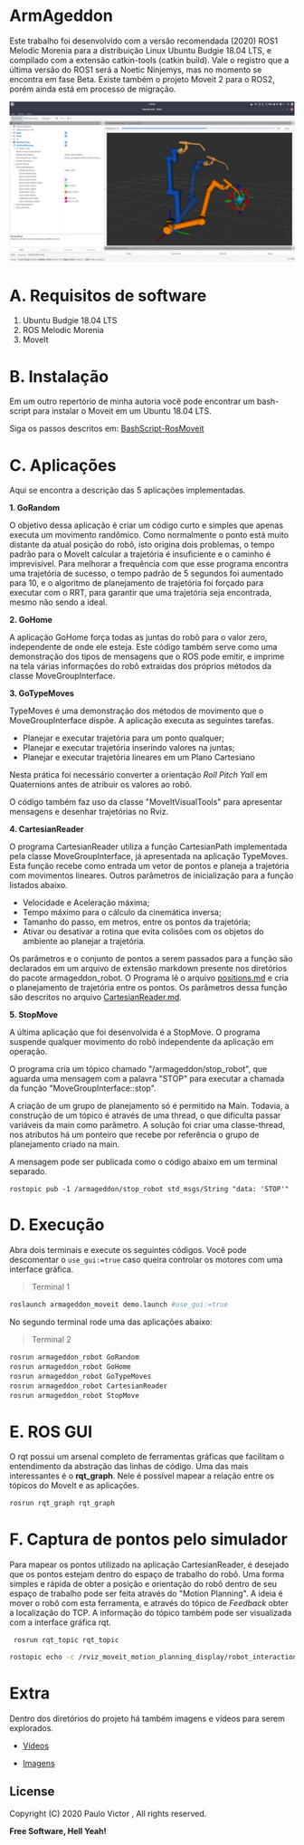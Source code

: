 # ArmAgeddon

Este trabalho foi desenvolvido com a versão recomendada (2020) ROS1 Melodic Morenia para a distribuição Linux Ubuntu Budgie 18.04 LTS, e compilado com a extensão catkin-tools (catkin build). Vale o registro que a última versão do ROS1 será a Noetic Ninjemys, mas no momento se encontra em fase Beta. Existe também o projeto Moveit 2 para o ROS2, porém ainda está em processo de migração.

<img src="documentos/imagens/planning.png"/>

# A. Requisitos de software

1. Ubuntu Budgie 18.04 LTS
2. ROS Melodic Morenia
3. MoveIt

# B. Instalação

Em um outro repertório de minha autoria você pode encontrar um bash-script para instalar o Moveit em um Ubuntu 18.04 LTS.

Siga os passos descritos em: [BashScript-RosMoveit](https://github.com/paulovictor237/BashScript-RosMoveit)

# C. Aplicações

Aqui se encontra a descrição das 5 aplicações implementadas.

**1. GoRandom**

O objetivo dessa aplicação é criar um código curto e simples que apenas executa um movimento randômico. Como normalmente o ponto está muito distante da atual posição do robô, isto origina dois problemas, o tempo padrão para o MoveIt calcular a trajetória é insuficiente e o caminho é imprevisível. Para melhorar a frequência com que esse programa encontra uma trajetória de sucesso, o tempo padrão de 5 segundos foi aumentado para 10, e o algoritmo de planejamento de trajetória foi forçado para executar com o RRT, para garantir que uma trajetória seja encontrada, mesmo não sendo a ideal.

**2. GoHome**

A aplicação GoHome força todas as juntas do robô para o valor zero, independente de onde ele esteja. Este código também serve como uma demonstração dos tipos de mensagens que o ROS pode emitir, e imprime na tela várias informações do robô extraídas dos próprios métodos da classe MoveGroupInterface.

**3. GoTypeMoves**

TypeMoves é uma demonstração dos métodos de movimento que o MoveGroupInterface dispõe. A aplicação executa as seguintes tarefas.

+ Planejar e executar trajetória para um ponto qualquer;
+ Planejar e executar trajetória inserindo valores na juntas;
+ Planejar e executar trajetória lineares em um Plano Cartesiano

Nesta prática foi necessário converter a orientação *Roll Pitch Yall* em Quaternions antes de atribuir os valores ao robô.

O código também faz uso da classe "MoveItVisualTools" para apresentar mensagens e desenhar trajetórias no Rviz.

**4. CartesianReader**

O programa CartesianReader utiliza a função CartesianPath implementada pela classe MoveGroupInterface, já apresentada na aplicação TypeMoves. Esta função recebe como entrada um vetor de pontos e planeja a trajetória com movimentos lineares. Outros parâmetros de inicialização para a função listados abaixo.

+ Velocidade e Aceleração máxima;
+ Tempo máximo para o cálculo da cinemática inversa;
+ Tamanho do passo, em metros, entre os pontos da trajetória;
+ Ativar ou desativar a rotina que evita colisões com os objetos do ambiente ao planejar a trajetória.

Os parâmetros e o conjunto de pontos a serem passados para a função são declarados em um arquivo de extensão markdown presente nos diretórios do pacote armageddon\_robot. O Programa lê  o arquivo [positions.md](armageddon_robot/arquivos/positions.md) e cria o planejamento de trajetória entre os pontos. Os parâmetros dessa função são descritos no arquivo [CartesianReader.md](documentos/formulario/CartesianReader.md).

**5. StopMove**

A última aplicação que foi desenvolvida é a StopMove. O programa suspende qualquer movimento do robô independente da aplicação em operação.

O programa cria um tópico chamado "/armageddon/stop\_robot", que aguarda uma mensagem com a palavra "STOP" para executar a chamada da função "MoveGroupInterface::stop". 

A criação de um grupo de planejamento só é permitido na Main. Todavia, a construção de um tópico é através de uma thread, o que dificulta passar variáveis da main como parâmetro. A solução foi criar uma classe-thread, nos atributos há um ponteiro que recebe por referência o grupo de planejamento criado na main.

A mensagem pode ser publicada como o código abaixo em um terminal separado.

```
rostopic pub -1 /armageddon/stop_robot std_msgs/String "data: 'STOP'" 
```
# D. Execução

Abra dois terminais e execute os seguintes códigos. Você pode descomentar o `use_gui:=true` caso queira controlar os motores com uma interface gráfica.

> Terminal 1

```bash
roslaunch armageddon_moveit demo.launch #use_gui:=true
```

No segundo terminal rode uma das aplicações abaixo:

> Terminal 2

```bash
rosrun armageddon_robot GoRandom
rosrun armageddon_robot GoHome
rosrun armageddon_robot GoTypeMoves
rosrun armageddon_robot CartesianReader
rosrun armageddon_robot StopMove
```
# E. ROS GUI

O rqt possui um arsenal completo de ferramentas gráficas que facilitam o entendimento da abstração das linhas de código. Uma das mais interessantes é o **rqt_graph**. Nele é possível mapear a relação entre os tópicos do MoveIt e as aplicações.

```bash
rosrun rqt_graph rqt_graph
```
# F. Captura de pontos pelo simulador

Para mapear os pontos utilizado na aplicação CartesianReader, é desejado que os pontos estejam dentro do espaço de trabalho do robô. Uma forma simples e rápida de obter a posição e orientação do robô dentro de seu espaço de trabalho pode ser feita através do "Motion Planning". A ideia é mover o robô com esta ferramenta, e através do tópico de *Feedback* obter a localização do TCP. A informação do tópico também pode ser visualizada com a interface gráfica rqt. 
```
 rosrun rqt_topic rqt_topic
```

```bash
rostopic echo -c /rviz_moveit_motion_planning_display/robot_interaction_interactive_marker_topic/feedback
```

 # Extra

Dentro dos diretórios do projeto há também imagens e vídeos para serem explorados.

+ [Vídeos](documentos/videos)

+ [Imagens](documentos/imagens)

License
----

Copyright (C) 2020 Paulo Victor , All rights reserved.

**Free Software, Hell Yeah!**